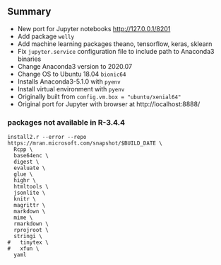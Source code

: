 

## Summary
* New port for Jupyter notebooks http://127.0.0.1/8201
* Add package `welly`
* Add machine learning packages theano, tensorflow, keras, sklearn
* Fix `jupyter.service` configuration file to include path to Anaconda3 binaries
* Change Anaconda3 version to 2020.07
* Change OS to Ubuntu 18.04 `bionic64`
* Installs Anaconda3-5.1.0 with `pyenv`
* Install virtual environment with `pyenv`
* Originally built from `config.vm.box = "ubuntu/xenial64"`
* Original port for Jupyter with browser at http://localhost:8888/






### packages not available in R-3.4.4

```
install2.r --error --repo https://mran.microsoft.com/snapshot/$BUILD_DATE \
  Rcpp \
  base64enc \
  digest \
  evaluate \
  glue \
  highr \
  htmltools \
  jsonlite \
  knitr \
  magrittr \
  markdown \
  mime \
  rmarkdown \
  rprojroot \
  stringi \
#   tinytex \
#   xfun \
  yaml
```

